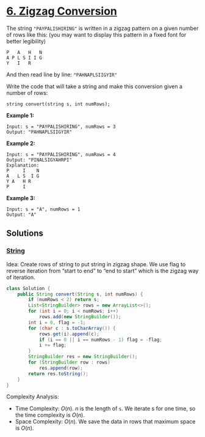 # [6. Zigzag Conversion](https://leetcode.com/problems/zigzag-conversion/)

The string `"PAYPALISHIRING"` is written in a zigzag pattern on a given number of rows like this: (you may want to display this pattern in a fixed font for better legibility)

```
P   A   H   N
A P L S I I G
Y   I   R
```

And then read line by line: `"PAHNAPLSIIGYIR"`

Write the code that will take a string and make this conversion given a number of rows:

```
string convert(string s, int numRows);
```

**Example 1:**

```
Input: s = "PAYPALISHIRING", numRows = 3
Output: "PAHNAPLSIIGYIR"
```

**Example 2:**

```
Input: s = "PAYPALISHIRING", numRows = 4
Output: "PINALSIGYAHRPI"
Explanation:
P     I    N
A   L S  I G
Y A   H R
P     I
```

**Example 3:**

```
Input: s = "A", numRows = 1
Output: "A"
```

## Solutions
### [String](ZigzagConversion.java)

Idea: Create rows of string to put string in zigzag shape. We use flag to reverse iteration from “start to end” to “end to start” which is the zigzag way of iteration.

```java
class Solution {
    public String convert(String s, int numRows) {
        if (numRows < 2) return s;
        List<StringBuilder> rows = new ArrayList<>();
        for (int i = 0; i < numRows; i++)
            rows.add(new StringBuilder());
        int i = 0, flag = -1;
        for (char c : s.toCharArray()) {
            rows.get(i).append(c);
            if (i == 0 || i == numRows - 1) flag = -flag;
            i += flag;
        }
        StringBuilder res = new StringBuilder();
        for (StringBuilder row : rows)
            res.append(row);
        return res.toString();
    }
}
```

Complexity Analysis:

- Time Complexity: $O(n)$. $n$ is the length of `s`. We iterate s for one time, so the time complexity is $O(n)$.
- Space Complexity: $O(n)$. We save the data in rows that maximum space is $O(n)$.
